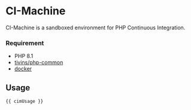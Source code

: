 # CI-Machine

CI-Machine is a sandboxed environment for PHP Continuous Integration.

### Requirement

* PHP 8.1
* [tivins/php-common](https://github.com/tivins/php-common)
* [docker](https://www.docker.com/)

## Usage

```shell
{{ cimUsage }}
```
